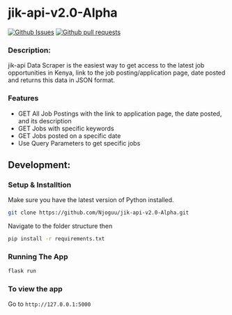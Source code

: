 # jik-api-v2.0-Alpha
[![Github Issues](https://img.shields.io/github/issues-raw/Njoguu/jik-api-v2.0-Alpha)](https://github.com/Njoguu/jik-api-v2.0-Alpha/issues) 
[![Github pull requests](https://img.shields.io/github/issues-pr-raw/Njoguu/jik-api-v2.0-Alpha?color=yellow)](https://github.com/Njoguu/jik-api-v2.0-Alpha/pulls)

### Description:
jik-api Data Scraper is the easiest way to get access to the latest job opportunities in Kenya, link to the job posting/application page, date posted and returns this data in JSON format.

### Features
- GET All Job Postings with the link to application page, the date posted, and its description 
- GET Jobs with specific keywords
- GET Jobs posted on a specific date
- Use Query Parameters to get specific jobs

## Development:
### Setup & Installtion

Make sure you have the latest version of Python installed.

```bash
git clone https://github.com/Njoguu/jik-api-v2.0-Alpha.git
```
Navigate to the folder structure then

```bash
pip install -r requirements.txt
```

### Running The App

```bash
flask run
```

### To view the app

Go to `http://127.0.0.1:5000`
